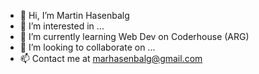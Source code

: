 - 👋 Hi, I’m Martin Hasenbalg
- 👀 I’m interested in ...
- 🌱 I’m currently learning Web Dev on Coderhouse (ARG)
- 💞️ I’m looking to collaborate on ...
- 📫 Contact me at marhasenbalg@gmail.com

<!---
martinhasenbalg/martinhasenbalg is a ✨ special ✨ repository because its `README.md` (this file) appears on your GitHub profile.
You can click the Preview link to take a look at your changes.
--->
